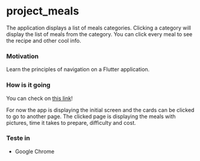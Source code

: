 # project_meals

The application displays a list of meals categories. Clicking a category 
will display the list of meals from the category. You can click every meal
to see the recipe and other cool info.

### Motivation

Learn the principles of navigation on a Flutter application.

### How is it going

You can check on [this link](https://projectmeals-59b70.web.app)!

For now the app is displaying the initial screen and the cards can be clicked
to go to another page. The clicked page is displaying the meals with pictures, 
time it takes to prepare, difficulty and cost.

### Teste in

- Google Chrome

